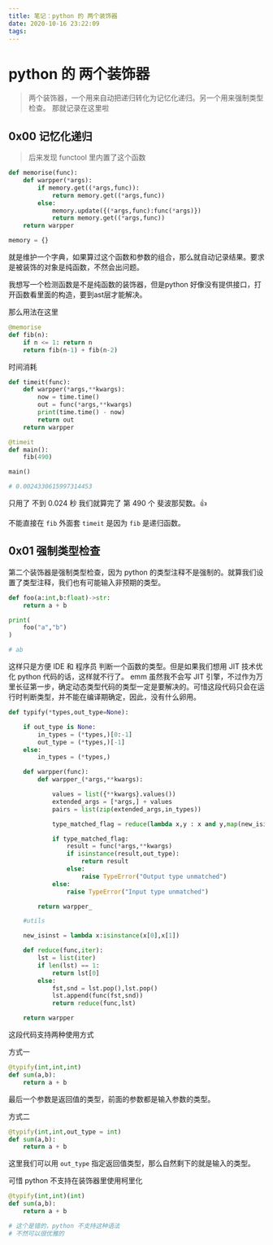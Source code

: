 ```yaml
---
title: 笔记：python 的 两个装饰器
date: 2020-10-16 23:22:09
tags:
---
```

# python 的 两个装饰器

> 两个装饰器，一个用来自动把递归转化为记忆化递归。另一个用来强制类型检查。
> 那就记录在这里啦

## 0x00 记忆化递归

> 后来发现 functool 里内置了这个函数

```python
def memorise(func):
    def warpper(*args):
        if memory.get((*args,func)):
            return memory.get((*args,func))
        else:
            memory.update({(*args,func):func(*args)})
            return memory.get((*args,func))
    return warpper

memory = {}
```

就是维护一个字典，如果算过这个函数和参数的组合，那么就自动记录结果。要求是被装饰的对象是纯函数，不然会出问题。

我想写一个检测函数是不是纯函数的装饰器，但是python 好像没有提供接口，打开函数看里面的构造，要到ast层才能解决。

那么用法在这里

```python
@memorise
def fib(n):
    if n <= 1: return n
    return fib(n-1) + fib(n-2)
```

时间消耗

```python
def timeit(func):
    def warpper(*args,**kwargs):
        now = time.time()
        out = func(*args,**kwargs)
        print(time.time() - now)
        return out
    return warpper

@timeit
def main():
    fib(490)

main()

# 0.0024330615997314453
```

只用了 不到 0.024 秒 我们就算完了 第 490 个 斐波那契数。👍

不能直接在 `fib` 外面套 `timeit` 是因为 `fib` 是递归函数。

## 0x01 强制类型检查

第二个装饰器是强制类型检查，因为 python 的类型注释不是强制的。就算我们设置了类型注释，我们也有可能输入非预期的类型。

```python
def foo(a:int,b:float)->str:
    return a + b

print(
    foo("a","b")
)

# ab
```

这样只是方便 IDE 和 程序员 判断一个函数的类型。但是如果我们想用 JIT 技术优化 python 代码的话，这样就不行了。 emm 虽然我不会写 JIT 引擎，不过作为万里长征第一步，确定动态类型代码的类型一定是要解决的。可惜这段代码只会在运行时判断类型，并不能在编译期确定，因此，没有什么卵用。

```python
def typify(*types,out_type=None):

    if out_type is None:
        in_types = (*types,)[0:-1]
        out_type = (*types,)[-1]
    else:
        in_types = (*types,)

    def warpper(func):
        def warpper_(*args,**kwargs):

            values = list({**kwargs}.values())
            extended_args = [*args,] + values
            pairs = list(zip(extended_args,in_types))

            type_matched_flag = reduce(lambda x,y : x and y,map(new_isinst,pairs))

            if type_matched_flag:
                result = func(*args,**kwargs)
                if isinstance(result,out_type):
                    return result
                else:
                    raise TypeError("Output type unmatched")
            else:
                raise TypeError("Input type unmatched")

        return warpper_

    #utils

    new_isinst = lambda x:isinstance(x[0],x[1])

    def reduce(func,iter):
        lst = list(iter)
        if len(lst) == 1:
            return lst[0]
        else:
            fst,snd = lst.pop(),lst.pop()
            lst.append(func(fst,snd))
            return reduce(func,lst)

    return warpper
```

这段代码支持两种使用方式

方式一

```python
@typify(int,int,int)
def sum(a,b):
    return a + b
```

最后一个参数是返回值的类型，前面的参数都是输入参数的类型。

方式二

```python
@typify(int,int,out_type = int)
def sum(a,b):
    return a + b
```

这里我们可以用 `out_type` 指定返回值类型，那么自然剩下的就是输入的类型。

可惜 python 不支持在装饰器里使用柯里化

```python
@typify(int,int)(int)
def sum(a,b):
    return a + b

# 这个是错的，python 不支持这种语法
# 不然可以很优雅的
```

